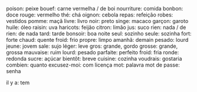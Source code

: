 poison: peixe
bouef: carne vermelha / de boi
nourriture: comida
bonbon: doce
rouge: vermelho
thé: chá
oignon: cebola
repas: refeição
robes: vestidos
pomme: maçã
livre: livro
noir: preto
singe: macaco
garçon: garoto
huile: óleo
raisin: uva
haricots: feijão
citron: limão
jus: suco
rien: nada / de rien: de nada
tard: tarde
bonsoir: boa noite
seul: sozinho
seule: sozinha
fort: forte
chaud: quente
froid: frio
propre: limpo
amanhã: demain
pesado: lourd
jeune: jovem
sale: sujo
léger: leve
gros: grande, gordo
grosse: grande, grossa
mauvaise: ruim
lourd: pesado
parfaite: perfeito
froid: fria
ronde: redonda
sucre: açúcar
bientôt: breve
cuisine: cozinha
voudrais: gostaria
combien: quanto
excusez-moi: com licença
mot: palavra
mot de passe: senha



il y a: tem

